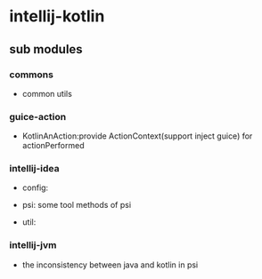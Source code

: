 # intellij-kotlin

## sub modules

### commons

- common utils

### guice-action

- KotlinAnAction:provide ActionContext(support inject guice) for actionPerformed

### intellij-idea

- config:

- psi: some tool methods of psi

- util:

### intellij-jvm

- the inconsistency between java and kotlin in psi